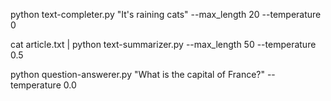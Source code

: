 python text-completer.py "It's raining cats" --max_length 20 --temperature 0

cat article.txt | python text-summarizer.py --max_length 50 --temperature 0.5

python question-answerer.py "What is the capital of France?" --temperature 0.0
